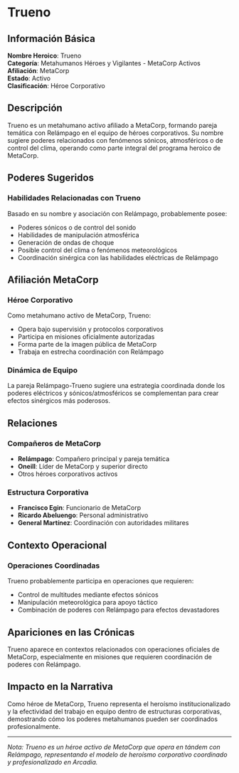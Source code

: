 # Trueno

## Información Básica

**Nombre Heroico**: Trueno  
**Categoría**: Metahumanos Héroes y Vigilantes - MetaCorp Activos  
**Afiliación**: MetaCorp  
**Estado**: Activo  
**Clasificación**: Héroe Corporativo

## Descripción

Trueno es un metahumano activo afiliado a MetaCorp, formando pareja temática con Relámpago en el equipo de héroes corporativos. Su nombre sugiere poderes relacionados con fenómenos sónicos, atmosféricos o de control del clima, operando como parte integral del programa heroico de MetaCorp.

## Poderes Sugeridos

### Habilidades Relacionadas con Trueno
Basado en su nombre y asociación con Relámpago, probablemente posee:
- Poderes sónicos o de control del sonido
- Habilidades de manipulación atmosférica
- Generación de ondas de choque
- Posible control del clima o fenómenos meteorológicos
- Coordinación sinérgica con las habilidades eléctricas de Relámpago

## Afiliación MetaCorp

### Héroe Corporativo
Como metahumano activo de MetaCorp, Trueno:
- Opera bajo supervisión y protocolos corporativos
- Participa en misiones oficialmente autorizadas
- Forma parte de la imagen pública de MetaCorp
- Trabaja en estrecha coordinación con Relámpago

### Dinámica de Equipo
La pareja Relámpago-Trueno sugiere una estrategia coordinada donde los poderes eléctricos y sónicos/atmosféricos se complementan para crear efectos sinérgicos más poderosos.

## Relaciones

### Compañeros de MetaCorp
- **Relámpago**: Compañero principal y pareja temática
- **Oneill**: Líder de MetaCorp y superior directo
- Otros héroes corporativos activos

### Estructura Corporativa
- **Francisco Egin**: Funcionario de MetaCorp
- **Ricardo Abeluengo**: Personal administrativo
- **General Martínez**: Coordinación con autoridades militares

## Contexto Operacional

### Operaciones Coordinadas
Trueno probablemente participa en operaciones que requieren:
- Control de multitudes mediante efectos sónicos
- Manipulación meteorológica para apoyo táctico
- Combinación de poderes con Relámpago para efectos devastadores

## Apariciones en las Crónicas

Trueno aparece en contextos relacionados con operaciones oficiales de MetaCorp, especialmente en misiones que requieren coordinación de poderes con Relámpago.

## Impacto en la Narrativa

Como héroe de MetaCorp, Trueno representa el heroísmo institucionalizado y la efectividad del trabajo en equipo dentro de estructuras corporativas, demostrando cómo los poderes metahumanos pueden ser coordinados profesionalmente.

---

*Nota: Trueno es un héroe activo de MetaCorp que opera en tándem con Relámpago, representando el modelo de heroísmo corporativo coordinado y profesionalizado en Arcadia.*
